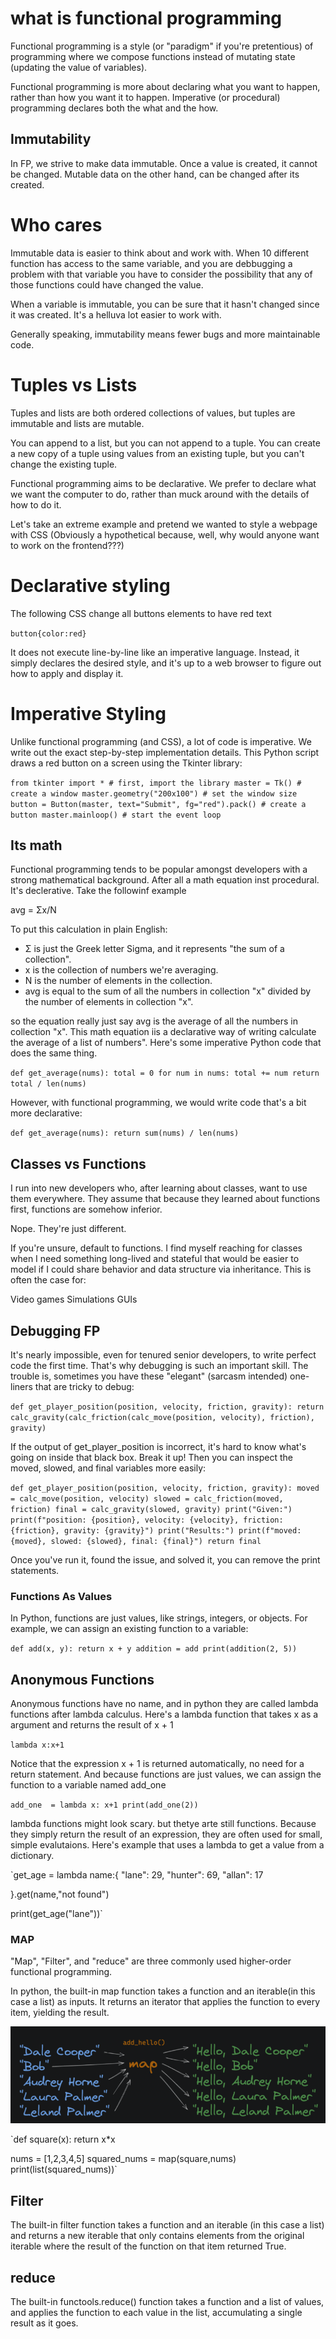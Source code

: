 # what is functional programming 

Functional programming is a style (or "paradigm" if you're pretentious) of programming 
where we compose functions instead of mutating state (updating the value of variables).


Functional programming is more about declaring what you want to happen, rather than how you want it to happen.
Imperative (or procedural) programming declares both the what and the how.


## Immutability 

In FP, we strive to make data immutable. Once a value is created, it cannot be changed. Mutable data
on the other hand, can be changed after its created.

# Who cares 

Immutable data is easier to think about and work with. When 10 different function has access to the same variable, and you are
debbugging a problem with that variable you have to consider the possibility that any of those functions could have changed the value.

When a variable is immutable, you can be sure that it hasn't changed since it was created. It's a helluva lot easier to work with.

Generally speaking, immutability means fewer bugs and more maintainable code.

# Tuples vs Lists 

Tuples and lists are both ordered collections of values, but tuples are immutable and lists are mutable.

You can append to a list, but you can not append to a tuple. You can create a new copy of a tuple using values from an existing tuple, but you can't change the existing tuple.


Functional programming aims to be declarative. We prefer to declare what we want the computer to do, rather than muck around with the details of how to do it.

Let's take an extreme example and pretend we wanted to style a webpage with CSS (Obviously a hypothetical because, well, why would anyone want to work on the frontend???)

# Declarative styling 

The following CSS change all buttons elements to have red text 

`button{color:red}`

It does not execute line-by-line like an imperative language. Instead, it simply declares the desired style, and it's up to a web browser to figure out how to apply and display it.

# Imperative Styling 

Unlike functional programming (and CSS), a lot of code is imperative. We write out the exact step-by-step implementation details. This Python script draws a red button on a screen using the Tkinter library:

`from tkinter import * # first, import the library
master = Tk() # create a window
master.geometry("200x100") # set the window size
button = Button(master, text="Submit", fg="red").pack() # create a button
master.mainloop() # start the event loop`


## Its math 

Functional programming tends to be popular amongst developers with a strong mathematical background. After
all a math equation inst procedural. It's declerative. Take the followinf example 

avg = Σx/N

To put this calculation in plain English:

* Σ is just the Greek letter Sigma, and it represents "the sum of a collection".
* x is the collection of numbers we're averaging.
* N is the number of elements in the collection.
* avg is equal to the sum of all the numbers in collection "x" divided by the number of elements in collection "x".

so the equation really just say avg is the average of all the numbers in collection "x". This math equation iis a 
declarative way of writing calculate the average of a list of numbers". Here's some imperative Python code that does the same thing.

`def get_average(nums):
    total = 0
    for num in nums:
        total += num
    return total / len(nums)`

However, with functional programming, we would write code that's a bit more declarative:

`def get_average(nums):
    return sum(nums) / len(nums)`


## Classes vs Functions 


I run into new developers who, after learning about classes, want to use them everywhere. They assume that because they learned about functions first, functions are somehow inferior.

Nope. They're just different.


If you're unsure, default to functions. I find myself reaching for classes when I need something long-lived and stateful that would be easier to model if I could share behavior and data structure via inheritance. This is often the case for:

Video games
Simulations
GUIs


## Debugging FP 

It's nearly impossible, even for tenured senior developers, to write perfect code the first time. That's why debugging is such an important skill. The trouble is, sometimes you have these "elegant" (sarcasm intended) one-liners that are tricky to debug:


`def get_player_position(position, velocity, friction, gravity):
    return calc_gravity(calc_friction(calc_move(position, velocity), friction), gravity)`


If the output of get_player_position is incorrect, it's hard to know what's going on inside that black box. Break it up! Then you can inspect the moved, slowed, and final variables more easily:


`def get_player_position(position, velocity, friction, gravity):
    moved = calc_move(position, velocity)
    slowed = calc_friction(moved, friction)
    final = calc_gravity(slowed, gravity)
    print("Given:")
    print(f"position: {position}, velocity: {velocity}, friction: {friction}, gravity: {gravity}")
    print("Results:")
    print(f"moved: {moved}, slowed: {slowed}, final: {final}")
    return final`


Once you've run it, found the issue, and solved it, you can remove the print statements.

### Functions As Values
In Python, functions are just values, like strings, integers, or objects. For example, we can assign an existing function to a variable:

`def add(x, y):
    return x + y
addition = add
print(addition(2, 5))`


## Anonymous Functions 

Anonymous functions have no name, and in python they are called lambda functions after lambda calculus. 
Here's a lambda function that takes x as a argument and returns the result of x + 1

`lambda x:x+1`

Notice that the expression x + 1 is returned automatically, no need for a return statement. And because
functions are just values, we can assign the function to a variable named add_one

`add_one  = lambda x: x+1
print(add_one(2))`


lambda functions might look scary. but thetye arte still functions. Because they simply return the 
result of an expression, they are often used for small, simple evalutaions. Here's example that uses
a lambda to get a value from a dictionary.

`get_age = lambda name:{
            "lane": 29,
    "hunter": 69,
    "allan": 17

}.get(name,"not found")


print(get_age("lane"))`


### MAP 

"Map", "Filter", and "reduce" are three commonly used higher-order functional programming.

In python, the built-in map function takes a function and an iterable(in this case a list) as
inputs. It returns an iterator that applies the function to every item, yielding the result.


![alt text](image.png)


`def square(x):
    return x*x
    
nums = [1,2,3,4,5]
squared_nums = map(square,nums)
print(list(squared_nums))`



## Filter

The built-in filter function takes a function and an iterable (in this case a list) and returns a new iterable that only contains elements from the original iterable where the result of the function on that item returned True.

## reduce 

The built-in functools.reduce() function takes a function and a list of values, and applies the function to each value in the list, accumulating a single result as it goes.






